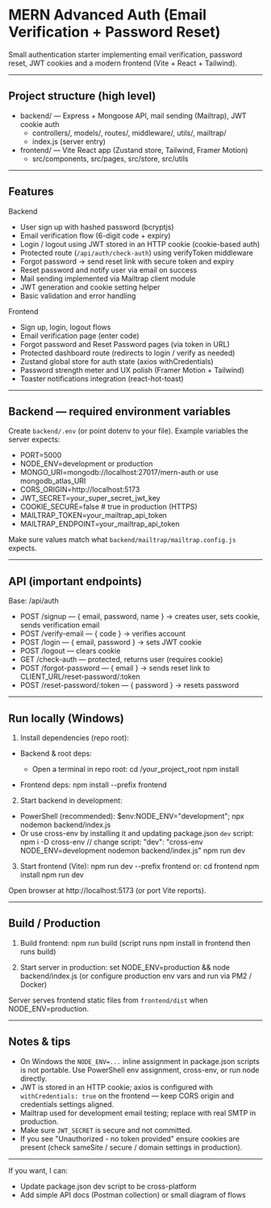 # MERN Advanced Auth (Email Verification + Password Reset)

Small authentication starter implementing email verification, password reset, JWT cookies and a modern frontend (Vite + React + Tailwind).

---

## Project structure (high level)

- backend/ — Express + Mongoose API, mail sending (Mailtrap), JWT cookie auth
  - controllers/, models/, routes/, middleware/, utils/, mailtrap/
  - index.js (server entry)
- frontend/ — Vite React app (Zustand store, Tailwind, Framer Motion)
  - src/components, src/pages, src/store, src/utils

---

## Features

Backend
- User sign up with hashed password (bcryptjs)
- Email verification flow (6-digit code + expiry)
- Login / logout using JWT stored in an HTTP cookie (cookie-based auth)
- Protected route (`/api/auth/check-auth`) using verifyToken middleware
- Forgot password -> send reset link with secure token and expiry
- Reset password and notify user via email on success
- Mail sending implemented via Mailtrap client module
- JWT generation and cookie setting helper
- Basic validation and error handling

Frontend
- Sign up, login, logout flows
- Email verification page (enter code)
- Forgot password and Reset Password pages (via token in URL)
- Protected dashboard route (redirects to login / verify as needed)
- Zustand global store for auth state (axios withCredentials)
- Password strength meter and UX polish (Framer Motion + Tailwind)
- Toaster notifications integration (react-hot-toast)

---

## Backend — required environment variables

Create `backend/.env` (or point dotenv to your file). Example variables the server expects:

- PORT=5000
- NODE_ENV=development or production
- MONGO_URI=mongodb://localhost:27017/mern-auth or use mongodb_atlas_URI
- CORS_ORIGIN=http://localhost:5173
- JWT_SECRET=your_super_secret_jwt_key
- COOKIE_SECURE=false    # true in production (HTTPS)
- MAILTRAP_TOKEN=your_mailtrap_api_token
- MAILTRAP_ENDPOINT=your_mailtrap_api_token

Make sure values match what `backend/mailtrap/mailtrap.config.js` expects.

---

## API (important endpoints)

Base: /api/auth

- POST /signup — { email, password, name } -> creates user, sets cookie, sends verification email
- POST /verify-email — { code } -> verifies account
- POST /login — { email, password } -> sets JWT cookie
- POST /logout — clears cookie
- GET /check-auth — protected, returns user (requires cookie)
- POST /forgot-password — { email } -> sends reset link to CLIENT_URL/reset-password/:token
- POST /reset-password/:token — { password } -> resets password

---

## Run locally (Windows)

1. Install dependencies (repo root):
- Backend & root deps:
  - Open a terminal in repo root:
    cd /your_project_root
    npm install

- Frontend deps:
    npm install --prefix frontend

2. Start backend in development:
- PowerShell (recommended):
    $env:NODE_ENV="development"; npx nodemon backend/index.js
- Or use cross-env by installing it and updating package.json `dev` script:
    npm i -D cross-env
    // change script: "dev": "cross-env NODE_ENV=development nodemon backend/index.js"
    npm run dev

3. Start frontend (Vite):
    npm run dev --prefix frontend
  or:
    cd frontend
    npm install
    npm run dev

Open browser at http://localhost:5173 (or port Vite reports).

---

## Build / Production

1. Build frontend:
    npm run build
  (script runs npm install in frontend then runs build)

2. Start server in production:
    set NODE_ENV=production && node backend/index.js
  (or configure production env vars and run via PM2 / Docker)

Server serves frontend static files from `frontend/dist` when NODE_ENV=production.

---

## Notes & tips

- On Windows the `NODE_ENV=...` inline assignment in package.json scripts is not portable. Use PowerShell env assignment, cross-env, or run node directly.
- JWT is stored in an HTTP cookie; axios is configured with `withCredentials: true` on the frontend — keep CORS origin and credentials settings aligned.
- Mailtrap used for development email testing; replace with real SMTP in production.
- Make sure `JWT_SECRET` is secure and not committed.
- If you see "Unauthorized - no token provided" ensure cookies are present (check sameSite / secure / domain settings in production).

---

If you want, I can:
- Update package.json dev script to be cross-platform
- Add simple API docs (Postman collection) or small diagram of flows
